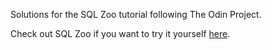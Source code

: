 Solutions for the SQL Zoo tutorial following The Odin Project.

Check out SQL Zoo if you want to try it yourself [here](https://sqlzoo.net/wiki/SQL_Tutorial).